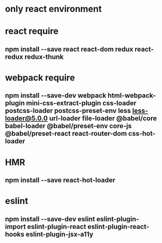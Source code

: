 # only react environment

# react require

## npm install --save react react-dom redux react-redux redux-thunk

# webpack require

## npm install --save-dev webpack html-webpack-plugin mini-css-extract-plugin css-loader postcss-loader postcss-preset-env  less less-loader@5.0.0 url-loader file-loader @babel/core babel-loader @babel/preset-env core-js @babel/preset-react react-router-dom css-hot-loader   

# HMR
## npm install --save react-hot-loader 

# eslint
## npm install --save-dev eslint eslint-plugin-import eslint-plugin-react eslint-plugin-react-hooks eslint-plugin-jsx-a11y
